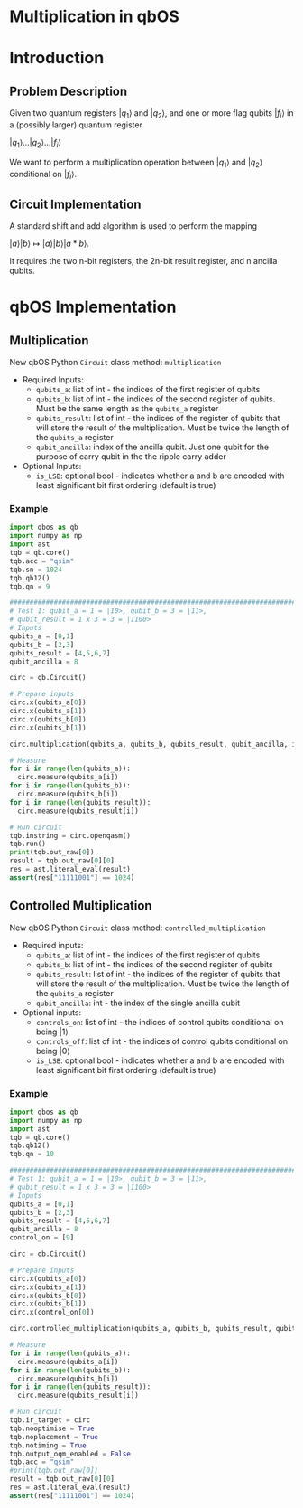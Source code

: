 # Multiplication in qbOS

# Introduction

## Problem Description

Given two quantum registers $`|q_1\rangle`$ and $`|q_2\rangle`$, and one or more flag qubits $`|f_i\rangle`$ in a (possibly larger) quantum register

$`|q_1\rangle`$...$`|q_2\rangle`$...$`|f_i\rangle`$

We want to perform a multiplication operation between $`|q_1\rangle`$ and $`|q_2\rangle`$ conditional on $`|f_i\rangle`$. 

## Circuit Implementation

A standard shift and add algorithm is used to perform the mapping

$`|a\rangle|b\rangle \mapsto|a\rangle|b\rangle|a*b\rangle`$.

It requires the two n-bit registers, the 2n-bit result register, and n ancilla qubits. 

# qbOS Implementation

## Multiplication

New qbOS Python `Circuit` class method: `multiplication`

- Required Inputs:
    - `qubits_a`: list of int - the indices of the first register of qubits
    - `qubits_b`: list of int - the indices of the second register of qubits. Must be the same length as the `qubits_a` register
    - `qubits_result`: list of int - the indices of the register of qubits that will store the result of the multiplication. Must be twice the length of the `qubits_a` register
    - `qubit_ancilla`: index of the ancilla qubit. Just one qubit for the purpose of carry qubit in the the ripple carry adder
- Optional Inputs:
    - `is_LSB`: optional bool - indicates whether a and b are encoded with least significant bit first ordering (default is true)

### Example

```python
import qbos as qb
import numpy as np
import ast
tqb = qb.core()
tqb.acc = "qsim"
tqb.sn = 1024
tqb.qb12()
tqb.qn = 9

##########################################################################
# Test 1: qubit_a = 1 = |10>, qubit_b = 3 = |11>,
# qubit_result = 1 x 3 = 3 = |1100>
# Inputs
qubits_a = [0,1]
qubits_b = [2,3]
qubits_result = [4,5,6,7]
qubit_ancilla = 8

circ = qb.Circuit()

# Prepare inputs
circ.x(qubits_a[0])
circ.x(qubits_a[1])
circ.x(qubits_b[0])
circ.x(qubits_b[1])

circ.multiplication(qubits_a, qubits_b, qubits_result, qubit_ancilla, is_LSB=True)

# Measure
for i in range(len(qubits_a)):
  circ.measure(qubits_a[i])
for i in range(len(qubits_b)):
  circ.measure(qubits_b[i])
for i in range(len(qubits_result)):
  circ.measure(qubits_result[i])

# Run circuit
tqb.instring = circ.openqasm()
tqb.run()
print(tqb.out_raw[0])
result = tqb.out_raw[0][0]
res = ast.literal_eval(result)
assert(res["11111001"] == 1024)
```

## Controlled Multiplication

New qbOS Python `Circuit` class method: `controlled_multiplication`

- Required inputs:
    - `qubits_a`: list of int - the indices of the first register of qubits
    - `qubits_b`: list of int - the indices of the second register of qubits
    - `qubits_result`: list of int - the indices of the register of qubits that will store the result of the multiplication. Must be twice the length of the `qubits_a` register
    - `qubit_ancilla`: int - the index of the single ancilla qubit
- Optional inputs:
    - `controls_on`: list of int - the indices of control qubits conditional on being $`|1\rangle`$
    - `controls_off`: list of int - the indices of control qubits conditional on being $`|0\rangle`$
    - `is_LSB`: optional bool - indicates whether a and b are encoded with least significant bit first ordering (default is true)

### Example

```python
import qbos as qb
import numpy as np
import ast
tqb = qb.core()
tqb.qb12()
tqb.qn = 10

##########################################################################
# Test 1: qubit_a = 1 = |10>, qubit_b = 3 = |11>,
# qubit_result = 1 x 3 = 3 = |1100>
# Inputs
qubits_a = [0,1]
qubits_b = [2,3]
qubits_result = [4,5,6,7]
qubit_ancilla = 8
control_on = [9]

circ = qb.Circuit()

# Prepare inputs
circ.x(qubits_a[0])
circ.x(qubits_a[1])
circ.x(qubits_b[0])
circ.x(qubits_b[1])
circ.x(control_on[0])

circ.controlled_multiplication(qubits_a, qubits_b, qubits_result, qubit_ancilla, is_LSB=True, controls_on = control_on)

# Measure
for i in range(len(qubits_a)):
  circ.measure(qubits_a[i])
for i in range(len(qubits_b)):
  circ.measure(qubits_b[i])
for i in range(len(qubits_result)):
  circ.measure(qubits_result[i])

# Run circuit
tqb.ir_target = circ
tqb.nooptimise = True
tqb.noplacement = True
tqb.notiming = True
tqb.output_oqm_enabled = False
tqb.acc = "qsim"
#print(tqb.out_raw[0])
result = tqb.out_raw[0][0]
res = ast.literal_eval(result)
assert(res["11111001"] == 1024)
```